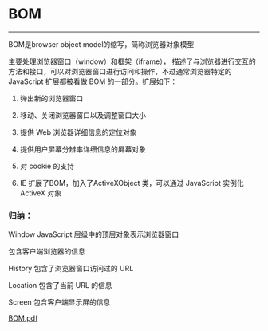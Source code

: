 # BOM
----------

BOM是browser object model的缩写，简称浏览器对象模型

主要处理浏览器窗口（window）和框架（iframe），
描述了与浏览器进行交互的方法和接口，可以对浏览器窗口进行访问和操作，不过通常浏览器特定的 JavaScript 扩展都被看做 BOM 的一部分。扩展如下：


1. 弹出新的浏览器窗口


2. 移动、关闭浏览器窗口以及调整窗口大小

3. 提供 Web 浏览器详细信息的定位对象

4. 提供用户屏幕分辨率详细信息的屏幕对象


5. 对 cookie 的支持


6. IE 扩展了BOM，加入了ActiveXObject 类，可以通过 JavaScript 实例化 ActiveX 对象

### 归纳：


Window JavaScript 层级中的顶层对象表示浏览器窗口

包含客户端浏览器的信息

History 包含了浏览器窗口访问过的 URL

Location 包含了当前 URL 的信息

Screen 包含客户端显示屏的信息

[BOM.pdf](https://duyiedu.yuque.com/docs/share/17c3a868-d15a-448f-ad3c-93a7cb554f4f?#qvTfj)







